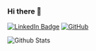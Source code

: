 ### Hi there 👋

[![LinkedIn Badge](https://img.shields.io/badge/-Laila-blue?style=flat-square&logo=LinkedIn&logoColor=white&link=https://www.linkedin.com/in/laila-choudkhuri-554078204/)](https://www.linkedin.com/in/laila-choudkhuri-554078204/)
[![GitHub](https://img.shields.io/badge/-GitHub-181717?style=flat-square&logo=github&link=https://www.github.com)](https://www.github.com)


![Github Stats](https://github-readme-stats.vercel.app/api?username=lailache&count_private=true&show_icons=true&include_all_commits=true)

<!--
**lailache/lailache** is a ✨ _special_ ✨ repository because its `README.md` (this file) appears on your GitHub profile.

Here are some ideas to get you started:

- 🔭 I’m currently working on ...
- 🌱 I’m currently learning ...
- 👯 I’m looking to collaborate on ...
- 🤔 I’m looking for help with ...
- 💬 Ask me about ...
- 📫 How to reach me: ...
- 😄 Pronouns: ...
- ⚡ Fun fact: ...
-->
